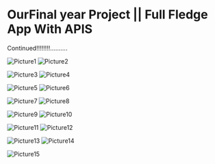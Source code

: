 # OurFinal year Project || Full Fledge App With APIS

 Continued!!!!!!!!..........
[]()


   ![Picture1](https://github.com/user-attachments/assets/0c4b8d09-266f-4315-923a-500f4da42dcf)              ![Picture2](https://github.com/user-attachments/assets/be765484-e4af-42f5-8b32-c54a2c53457d)

   ![Picture3](https://github.com/user-attachments/assets/5807452a-9430-4212-830b-4fa8b8328dc2)              ![Picture4](https://github.com/user-attachments/assets/8c293501-2f1d-4feb-b521-1fa1f95613ad)

   ![Picture5](https://github.com/user-attachments/assets/8c2876c2-c188-42b4-92c4-31b29f67cac0)              ![Picture6](https://github.com/user-attachments/assets/87dc143b-899d-4891-9ce7-f7d79cac915d)

   ![Picture7](https://github.com/user-attachments/assets/4b1e0642-76ae-43c6-8664-f5adee60fd34)              ![Picture8](https://github.com/user-attachments/assets/53463a7b-f504-4278-8f0d-d198ec1c1b10)

   ![Picture9](https://github.com/user-attachments/assets/3aa6c77f-166e-40d4-96b3-8bc522ed3daa)              ![Picture10](https://github.com/user-attachments/assets/273145a6-dc8a-4001-87cf-f97ff73e4037)

   ![Picture11](https://github.com/user-attachments/assets/a5539eb8-294e-4bc2-be7c-a04ef3675101)              ![Picture12](https://github.com/user-attachments/assets/1c98f7be-f5c7-47e9-ace9-0369e3ea70c4)

   ![Picture13](https://github.com/user-attachments/assets/2fa60b8f-ceea-4e01-b79f-fda4b92efac9)              ![Picture14](https://github.com/user-attachments/assets/902dc8ac-c1e0-4cec-b179-5f2292f5cdc6)

        
   ![Picture15](https://github.com/user-attachments/assets/af77e07a-da09-4892-bd61-8ba7f1dd4a7f)
